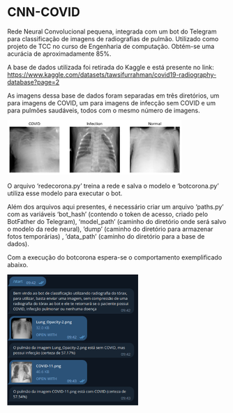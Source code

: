 # CNN-COVID
Rede Neural Convolucional pequena, integrada com um bot do Telegram para classificação de imagens de radiografias de pulmão. Utilizado como projeto de TCC no curso de Engenharia de computação. Obtém-se uma acurácia de aproximadamente 85%.

A base de dados utilizada foi retirada do Kaggle e está presente no link:
https://www.kaggle.com/datasets/tawsifurrahman/covid19-radiography-database?page=2

As imagens dessa base de dados foram separadas em três diretórios, um para imagens de COVID, um para imagens de infecção sem COVID e um para pulmões saudáveis, todos com o mesmo número de imagens.

<img src="example.png" alt="Exemplo" style="height: 125px; width:400px;"/>

O arquivo ‘redecorona.py’ treina a rede e salva o modelo e ‘botcorona.py’ utiliza esse modelo para executar o bot.

Além dos arquivos aqui presentes, é necessário criar um arquivo ‘paths.py’ com as variáveis ‘bot_hash’ (contendo o token de acesso, criado pelo BotFather do Telegram), ‘model_path’ (caminho do diretório onde será salvo o modelo da rede neural), ‘dump’ (caminho do diretório para armazenar fotos temporárias) , ’data_path’ (caminho do diretório para a base de dados).

Com a execução do botcorona espera-se o comportamento exemplificado abaixo.

<img src="exec.png" alt="Exemplo" style="height: 300px; width:300px;"/>
